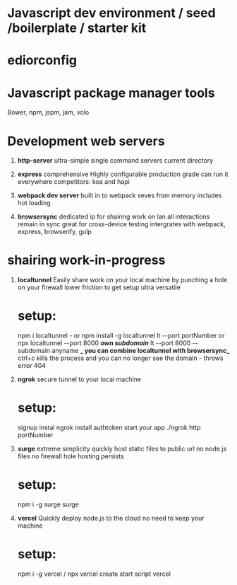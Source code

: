 # Javascript dev environment / seed /boilerplate / starter kit

# ediorconfig

# Javascript package manager tools

Bower, npm, jspm, jam, volo

# Development web servers

1. **http-server**
   ultra-simple
   single command servers current directory

2. **express**
   comprehensive
   Highly configurable
   production grade
   can run it everywhere
   competitors: koa and hapi

3. **webpack dev server**
   built in to webpack
   seves from memory
   includes hot loading

4. **browsersync**
   dedicated ip for shairing work on lan
   all interactions remain in sync
   great for cross-device testing
   intergrates with webpack, express, browserify, gulp

# shairing work-in-progress

1. **localtunnel**
   Easily share work on your local machine by punching a hole on your firewall
   lower friction to get setup
   ultra versatile

   # setup:

   npm i localtunnel - or npm install -g localtunnel
   lt --port portNumber or npx localtunnel --port 8000
   **_own subdomain_**
   lt --port 8000 --subdomain anyname
   **_ you can combine localtunnel with browsersync_**
   ctrl+c kills the process and you can no longer see the domain - throws error 404

2. **ngrok**
   secure tunnel to your local machine

   # setup:

   signup
   instal ngrok
   install authtoken
   start your app
   ./ngrok http portNumber

3. **surge**
   extreme simplicity
   quickly host static files to public url no node.js files
   no firewall hole
   hosting persists

   # setup:

   npm i -g surge
   surge

4. **vercel**
   Quickly deploy node.js to the cloud
   no need to keep your machine
   # setup:
   npm i -g vercel / npx vercel
   create start script
   vercel
